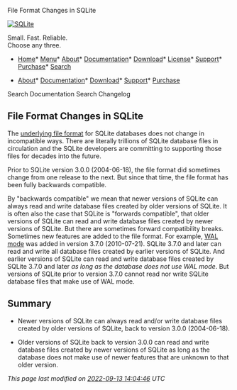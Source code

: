 




File Format Changes in SQLite




[![SQLite](images/sqlite370_banner.gif)](index.html)


Small. Fast. Reliable.  
Choose any three.


* [Home](index.html)* [Menu](javascript:void(0))* [About](about.html)* [Documentation](docs.html)* [Download](download.html)* [License](copyright.html)* [Support](support.html)* [Purchase](prosupport.html)* [Search](javascript:void(0))




* [About](about.html)* [Documentation](docs.html)* [Download](download.html)* [Support](support.html)* [Purchase](prosupport.html)






Search Documentation
Search Changelog







## File Format Changes in SQLite



The [underlying file format](fileformat2.html) for SQLite databases does not
change in incompatible ways. There are literally trillions of
SQLite database files in circulation and the SQLite developers are
committing to supporting those files for decades into the future.




Prior to SQLite version 3\.0\.0 (2004\-06\-18\), the file format did
sometimes change from one release to the next. But since that time,
the file format has been fully backwards compatible.




By "backwards compatible" we mean that
newer versions of SQLite can always read and write database files created
by older versions of SQLite.
It is often also the case that SQLite is "forwards compatible", that
older versions of SQLite can read and write database files created by
newer versions of SQLite. But there are sometimes forward compatibility
breaks. Sometimes new features are added to the file format. For
example, [WAL mode](wal.html) was added in version 3\.7\.0 (2010\-07\-21\). 
SQLite 3\.7\.0 and later can read and write all database files created
by earlier versions of SQLite. And earlier versions of SQLite can
read and write database files created by SQLite 3\.7\.0 and later
*as long as the database does not use WAL mode*. But versions of
SQLite prior to version 3\.7\.0 cannot read nor write SQLite database files
that make use of WAL mode.



## Summary


* Newer versions of SQLite can always read and/or write database files
created by older versions of SQLite, back to version 3\.0\.0 (2004\-06\-18\).

* Older versions of SQLite back to version 3\.0\.0 can read and write
database files created by newer versions of SQLite as long as the
database does not make use of newer features that are unknown to that
older version.


*This page last modified on [2022\-09\-13 14:04:46](https://sqlite.org/docsrc/honeypot) UTC* 


